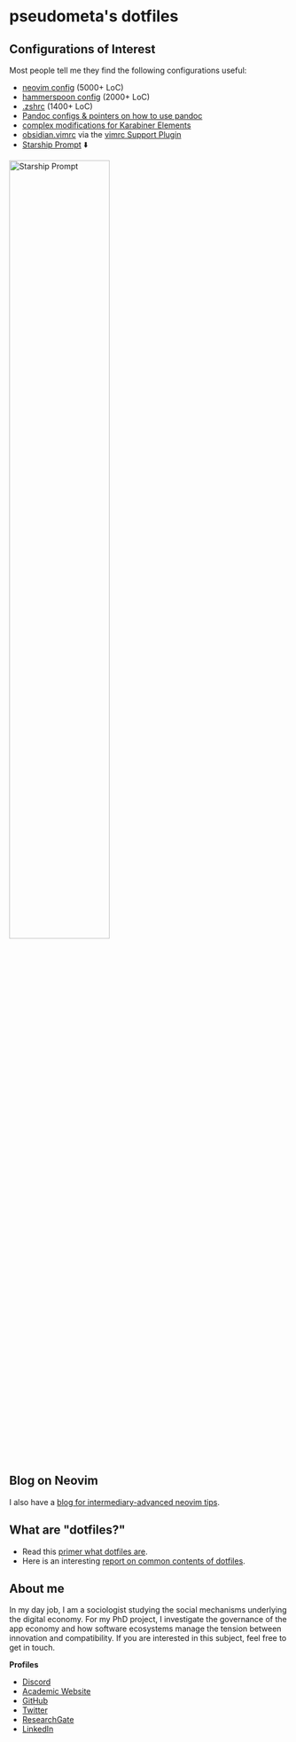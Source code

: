 # pseudometa's dotfiles

## Configurations of Interest
Most people tell me they find the following configurations useful:
- [neovim config](/nvim) (5000+ LoC)
- [hammerspoon config](/hammerspoon) (2000+ LoC)
- [.zshrc](/zsh) (1400+ LoC)
- [Pandoc configs & pointers on how to use pandoc](/pandoc)
- [complex modifications for Karabiner Elements](/karabiner)
- [obsidian.vimrc](obsidian-vim/obsidian.vimrc) via the [vimrc Support Plugin](https://obsidian.md/plugins?id=obsidian-vimrc-support)
- [Starship Prompt](/starship/starship.toml) ⬇️

<img width=60% alt="Starship Prompt" src="https://user-images.githubusercontent.com/73286100/229211019-e763d775-d89f-43da-99ef-06c57fd1e485.png">

## Blog on Neovim
I also have a [blog for intermediary-advanced neovim tips](https://nanotipsforvim.prose.sh/).

## What are "dotfiles?"
- Read this [primer what dotfiles are](https://www.freecodecamp.org/news/dotfiles-what-is-a-dot-file-and-how-to-create-it-in-mac-and-linux/).
- Here is an interesting [report on common contents of dotfiles](https://github.com/Kharacternyk/dotcommon).

<!-- vale Google.FirstPerson = NO --> <!-- vale Microsoft.FirstPerson = NO -->
## About me
In my day job, I am a sociologist studying the social mechanisms underlying the digital economy. For my PhD project, I investigate the governance of the app economy and how software ecosystems manage the tension between innovation and compatibility. If you are interested in this subject, feel free to get in touch.

__Profiles__
- [Discord](https://discordapp.com/users/462774483044794368/)
- [Academic Website](https://chris-grieser.de/)
- [GitHub](https://github.com/chrisgrieser/)
- [Twitter](https://twitter.com/pseudo_meta)
- [ResearchGate](https://www.researchgate.net/profile/Christopher-Grieser)
- [LinkedIn](https://www.linkedin.com/in/christopher-grieser-ba693b17a/)


